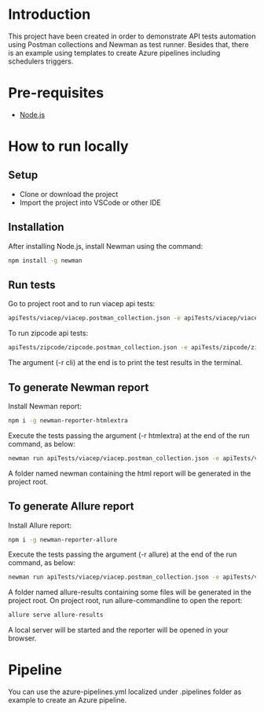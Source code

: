# Introduction 
This project have been created in order to demonstrate API tests automation using Postman collections and Newman as test runner. Besides that, there is an example using templates to create Azure pipelines including schedulers triggers.

# Pre-requisites
- [Node.js](https://nodejs.org/en/)

# How to run locally

## Setup
- Clone or download the project
- Import the project into VSCode or other IDE

## Installation
After installing Node.js, install Newman using the command:

```bash
npm install -g newman
```

## Run tests
Go to project root and to run viacep api tests:
```bash
apiTests/viacep/viacep.postman_collection.json -e apiTests/viacep/viacep.postman_env.json -r cli
```
To run zipcode api tests:
```bash
apiTests/zipcode/zipcode.postman_collection.json -e apiTests/zipcode/zipcode.postman_env.json -r cli
```
The argument (-r cli) at the end is to print the test results in the terminal.

## To generate Newman report
Install Newman report:
```bash
npm i -g newman-reporter-htmlextra
```
Execute the tests passing the argument (-r htmlextra) at the end of the run command, as below:
```bash
newman run apiTests/viacep/viacep.postman_collection.json -e apiTests/viacep/viacep.postman_env.json -r htmlextra
```
A folder named newman containing the html report will be generated in the project root.

## To generate Allure report
Install Allure report:
```bash
npm i -g newman-reporter-allure
```
Execute the tests passing the argument (-r allure) at the end of the run command, as below:
```bash
newman run apiTests/viacep/viacep.postman_collection.json -e apiTests/viacep/viacep.postman_env.json -r allure
```
A folder named allure-results containing some files will be generated in the project root. On project root, run allure-commandline to open the report:
```bash
allure serve allure-results
```
A local server will be started and the reporter will be opened in your browser.

# Pipeline
You can use the azure-pipelines.yml localized under .pipelines folder as example to create an Azure pipeline.
